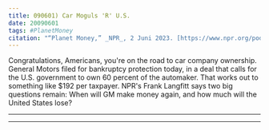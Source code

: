 ```yaml
---
title: 090601) Car Moguls 'R' U.S.
date: 20090601
tags: #PlanetMoney
citation: "“Planet Money,” _NPR_, 2 Juni 2023. [https://www.npr.org/podcasts/510289/planet-money](https://www.npr.org/podcasts/510289/planet-money) (diakses 4 Juni 2023)."
---
```


Congratulations, Americans, you're on the road to car company ownership. General Motors filed for bankruptcy protection today, in a deal that calls for the U.S. government to own 60 percent of the automaker. That works out to something like $192 per taxpayer. NPR's Frank Langfitt says two big questions remain: When will GM make money again, and how much will the United States lose?

----



----
